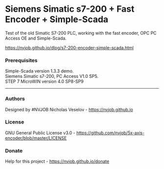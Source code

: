 # Siemens Simatic s7-200 + Fast Encoder + Simple-Scada

Test of the old Simatic S7-200 PLC, working with the fast encoder, OPC PC Access OE and Simple-Scada.

https://nvjob.github.io/dlog/s7-200-encoder-simple-scada.html

### Prerequisites

Simple-Scada version 1.3.3 demo.<br>
Siemens Simatic s7-200, PC Access V1.0 SP5.<br>
STEP 7 MicroWIN version 4.0 SP8-SP9

-------------------------------------------------------------------

### Authors
Designed by #NVJOB Nicholas Veselov - https://nvjob.github.io

### License
GNU General Public License v3.0 - https://github.com/nvjob/5x-axis-encoder/blob/master/LICENSE

### Donate
Help for this project - https://nvjob.github.io/donate
